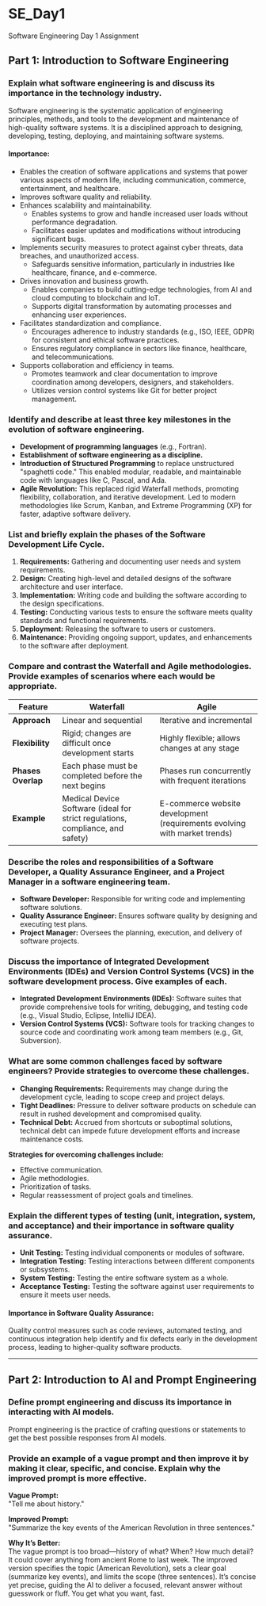 # SE_Day1  
Software Engineering Day 1 Assignment

## Part 1: Introduction to Software Engineering  

### Explain what software engineering is and discuss its importance in the technology industry.  
Software engineering is the systematic application of engineering principles, methods, and tools to the development and maintenance of high-quality software systems. It is a disciplined approach to designing, developing, testing, deploying, and maintaining software systems.  

#### Importance:  
- Enables the creation of software applications and systems that power various aspects of modern life, including communication, commerce, entertainment, and healthcare.  
- Improves software quality and reliability.  
- Enhances scalability and maintainability.  
  - Enables systems to grow and handle increased user loads without performance degradation.  
  - Facilitates easier updates and modifications without introducing significant bugs.  
- Implements security measures to protect against cyber threats, data breaches, and unauthorized access.  
  - Safeguards sensitive information, particularly in industries like healthcare, finance, and e-commerce.  
- Drives innovation and business growth.  
  - Enables companies to build cutting-edge technologies, from AI and cloud computing to blockchain and IoT.  
  - Supports digital transformation by automating processes and enhancing user experiences.  
- Facilitates standardization and compliance.  
  - Encourages adherence to industry standards (e.g., ISO, IEEE, GDPR) for consistent and ethical software practices.  
  - Ensures regulatory compliance in sectors like finance, healthcare, and telecommunications.  
- Supports collaboration and efficiency in teams.  
  - Promotes teamwork and clear documentation to improve coordination among developers, designers, and stakeholders.  
  - Utilizes version control systems like Git for better project management.  

### Identify and describe at least three key milestones in the evolution of software engineering.  
- **Development of programming languages** (e.g., Fortran).  
- **Establishment of software engineering as a discipline.**  
- **Introduction of Structured Programming** to replace unstructured "spaghetti code." This enabled modular, readable, and maintainable code with languages like C, Pascal, and Ada.  
- **Agile Revolution:** This replaced rigid Waterfall methods, promoting flexibility, collaboration, and iterative development. Led to modern methodologies like Scrum, Kanban, and Extreme Programming (XP) for faster, adaptive software delivery.  

### List and briefly explain the phases of the Software Development Life Cycle.  
1. **Requirements:** Gathering and documenting user needs and system requirements.  
2. **Design:** Creating high-level and detailed designs of the software architecture and user interface.  
3. **Implementation:** Writing code and building the software according to the design specifications.  
4. **Testing:** Conducting various tests to ensure the software meets quality standards and functional requirements.  
5. **Deployment:** Releasing the software to users or customers.  
6. **Maintenance:** Providing ongoing support, updates, and enhancements to the software after deployment.  

### Compare and contrast the Waterfall and Agile methodologies. Provide examples of scenarios where each would be appropriate.  
| Feature        | Waterfall | Agile |
|--------------|------------|--------|
| **Approach** | Linear and sequential | Iterative and incremental |
| **Flexibility** | Rigid; changes are difficult once development starts | Highly flexible; allows changes at any stage |
| **Phases Overlap** | Each phase must be completed before the next begins | Phases run concurrently with frequent iterations |
| **Example** | Medical Device Software (ideal for strict regulations, compliance, and safety) | E-commerce website development (requirements evolving with market trends) |

### Describe the roles and responsibilities of a Software Developer, a Quality Assurance Engineer, and a Project Manager in a software engineering team.  
- **Software Developer:** Responsible for writing code and implementing software solutions.  
- **Quality Assurance Engineer:** Ensures software quality by designing and executing test plans.  
- **Project Manager:** Oversees the planning, execution, and delivery of software projects.  

### Discuss the importance of Integrated Development Environments (IDEs) and Version Control Systems (VCS) in the software development process. Give examples of each.  
- **Integrated Development Environments (IDEs):** Software suites that provide comprehensive tools for writing, debugging, and testing code (e.g., Visual Studio, Eclipse, IntelliJ IDEA).  
- **Version Control Systems (VCS):** Software tools for tracking changes to source code and coordinating work among team members (e.g., Git, Subversion).  

### What are some common challenges faced by software engineers? Provide strategies to overcome these challenges.  
- **Changing Requirements:** Requirements may change during the development cycle, leading to scope creep and project delays.  
- **Tight Deadlines:** Pressure to deliver software products on schedule can result in rushed development and compromised quality.  
- **Technical Debt:** Accrued from shortcuts or suboptimal solutions, technical debt can impede future development efforts and increase maintenance costs.  

**Strategies for overcoming challenges include:**  
- Effective communication.  
- Agile methodologies.  
- Prioritization of tasks.  
- Regular reassessment of project goals and timelines.  

### Explain the different types of testing (unit, integration, system, and acceptance) and their importance in software quality assurance.  
- **Unit Testing:** Testing individual components or modules of software.  
- **Integration Testing:** Testing interactions between different components or subsystems.  
- **System Testing:** Testing the entire software system as a whole.  
- **Acceptance Testing:** Testing the software against user requirements to ensure it meets user needs.  

#### Importance in Software Quality Assurance:  
Quality control measures such as code reviews, automated testing, and continuous integration help identify and fix defects early in the development process, leading to higher-quality software products.  

---  

## Part 2: Introduction to AI and Prompt Engineering  

### Define prompt engineering and discuss its importance in interacting with AI models.  
Prompt engineering is the practice of crafting questions or statements to get the best possible responses from AI models.  

### Provide an example of a vague prompt and then improve it by making it clear, specific, and concise. Explain why the improved prompt is more effective.  

**Vague Prompt:**  
"Tell me about history."  

**Improved Prompt:**  
"Summarize the key events of the American Revolution in three sentences."  

**Why It’s Better:**  
The vague prompt is too broad—history of what? When? How much detail? It could cover anything from ancient Rome to last week. The improved version specifies the topic (American Revolution), sets a clear goal (summarize key events), and limits the scope (three sentences). It’s concise yet precise, guiding the AI to deliver a focused, relevant answer without guesswork or fluff. You get what you want, fast.





